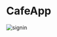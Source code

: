 # CafeApp

![signin](https://user-images.githubusercontent.com/65340303/148314280-d7fc910c-a7d6-4a14-85ec-87c683272f6c.jpeg)

